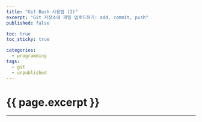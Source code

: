 ```yaml
---
title: "Git Bash 사용법 (2)"
excerpt: "Git 저장소에 파일 업로드하기: add, commit, push"
published: false

toc: true
toc_sticky: true

categories:
  - programming
tags:
  - git
  - unpublished
---
```

# {{ page.excerpt }}
---
